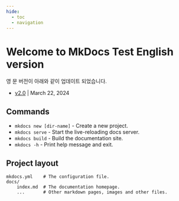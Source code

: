 ```yaml
---
hide:
  - toc
  - navigation
---
```


# Welcome to MkDocs Test English version

영 문 버전이 아래와 같이 업데이트 되었습니다.

- [v2.0](dev/index.md) | March 22, 2024

## Commands

* `mkdocs new [dir-name]` - Create a new project.
* `mkdocs serve` - Start the live-reloading docs server.
* `mkdocs build` - Build the documentation site.
* `mkdocs -h` - Print help message and exit.

## Project layout

    mkdocs.yml    # The configuration file.
    docs/
        index.md  # The documentation homepage.
        ...       # Other markdown pages, images and other files.
